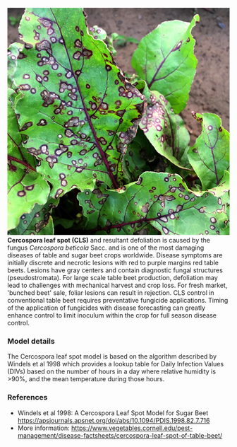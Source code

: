 ![](cercospora-beet.png) **Cercospora leaf spot (CLS)** and resultant defoliation is caused by the fungus *Cercospora beticola* Sacc. and is one of the most damaging diseases of table and sugar beet crops worldwide. Disease symptoms are initially discrete and necrotic lesions with red to purple margins red table beets. Lesions have gray centers and contain diagnostic fungal structures (pseudostromata). For large scale table beet production, defoliation may lead to challenges with mechanical harvest and crop loss. For fresh market, 'bunched beet' sale, foliar lesions can result in rejection. CLS control in conventional table beet requires preventative fungicide applications. Timing of the application of fungicides with disease forecasting can greatly enhance control to limit inoculum within the crop for full season disease control.

### Model details

The Cercospora leaf spot model is based on the algorithm described by Windels et al 1998 which provides a lookup table for Daily Infection Values (DIVs) based on the number of hours in a day where relative humidity is \>90%, and the mean temperature during those hours.

### References

-   Windels et al 1998: A Cercospora Leaf Spot Model for Sugar Beet <https://apsjournals.apsnet.org/doi/abs/10.1094/PDIS.1998.82.7.716>
-   More information: <https://www.vegetables.cornell.edu/pest-management/disease-factsheets/cercospora-leaf-spot-of-table-beet/>
